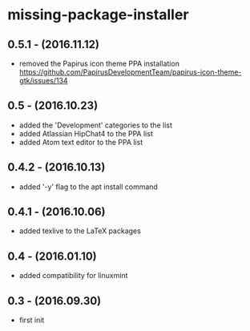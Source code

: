# missing-package-installer

## 0.5.1 - (2016.11.12)
* removed the Papirus icon theme PPA installation<br> https://github.com/PapirusDevelopmentTeam/papirus-icon-theme-gtk/issues/134

## 0.5 - (2016.10.23)
* added the 'Development' categories to the list
* added Atlassian HipChat4 to the PPA list
* added Atom text editor to the PPA list

## 0.4.2 - (2016.10.13)
* added '-y' flag to the apt install command

## 0.4.1 - (2016.10.06)
* added texlive to the LaTeX packages

## 0.4 - (2016.01.10)
* added compatibility for linuxmint

## 0.3 - (2016.09.30)
* first init
